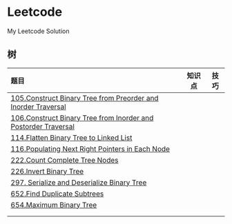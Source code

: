# Leetcode
My Leetcode Solution


## 树

|  题目  |知识点|技巧|
|  :----  |:----:|:----:|
| [105.Construct Binary Tree from Preorder and Inorder Traversal](https://github.com/DuanYaQi/leetcode/blob/master/Tree/105%2BbuildTree.cpp) |  ||
| [106.Construct Binary Tree from Inorder and Postorder Traversal](https://github.com/DuanYaQi/leetcode/blob/master/Tree/106%2BbuildTree.cpp)   |  ||
| [114.Flatten Binary Tree to Linked List](https://github.com/DuanYaQi/leetcode/blob/master/Tree/114%2Bflatten.cpp)   |  ||
|[116.Populating Next Right Pointers in Each Node](https://github.com/DuanYaQi/leetcode/blob/master/Tree/116%2Bconnect.cpp)   |  ||
|[222.Count Complete Tree Nodes](https://github.com/DuanYaQi/leetcode/blob/master/Tree/222%2BcountNodes.cpp)   |  ||
|[226.Invert Binary Tree](https://github.com/DuanYaQi/leetcode/blob/master/Tree/226%2BinvertTree.cpp)   |  ||
|  [297. Serialize and Deserialize Binary Tree](https://github.com/DuanYaQi/leetcode/blob/master/Tree/297%2Bserialize.cpp) |  ||
|  [652.Find Duplicate Subtrees](https://github.com/DuanYaQi/leetcode/blob/master/Tree/652%2BfindDuplicateSubtrees.cpp) |  ||
|  [654.Maximum Binary Tree](https://github.com/DuanYaQi/leetcode/blob/master/Tree/654%2BconstructMaximumBinaryTree.cpp) |  ||
|   |  ||
|   |  ||